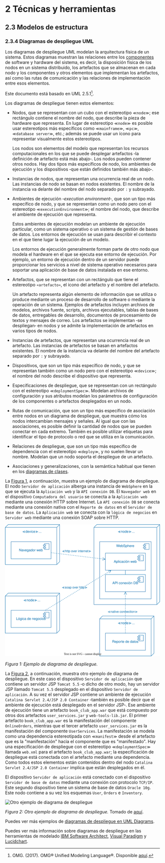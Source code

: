 # 2 Técnicas y herramientas

## 2.3 Modelos de estructura

### 2.3.4 Diagramas de despliegue UML

Los diagramas de despliegue UML modelan la arquitectura física de un sistema.
Estos diagramas muestran las relaciones entre los
[componentes](/4_Conceptos/4_Componente.md) de software y hardware del sistema,
es decir, la disposición física de los nodos en un sistema distribuido, los
artefactos que se almacenan en cada nodo y los componentes y otros elementos que
implementan los artefactos, así como las rutas de comunicación y las relaciones
de implementación entre esos elementos.

Este documento está basado en UML 2.5.1[^1].

Los diagramas de despliegue tienen estos elementos:

* Nodos, que se representan con un cubo con el estereotipo `≪node≫`; ese
  rectángulo contiene el nombre del nodo, que describe la pieza de hardware que
  representa. En lugar de estereotipo `≪node≫` es posible usar estereotipos más
  específicos como `≪mainframe≫`, `≪pc≫`, `≪database server≫`, etc.; además se
  puede usar un ícono para representar visualmente estos estereotipos.

  Los nodos son elementos del modelo que representan los recursos
  computacionales en los que se puede desplegar artefactos ‑la definición de
  artefacto está más abajo‑. Los nodos pueden contener otros nodos. Hay dos
  tipos más específicos de nodo, los ambientes de ejecución y los dispositivos
  ‑que están definidos también más abajo‑.

* Instancias de nodos, que representan una ocurrencia real de un nodo. Las
  instancias de nodo se basan en nodos existentes. El nombre de la instancia va
  delante del nombre del nodo separado por `:` y subrayado.

* Ambientes de ejecución ‑*execution environment*‑, que son un tipo más
  específico de nodo, y que se representan como un nodo pero con el estereotipo
  `≪executionEnvironment≫`; el nombre del nodo, que describe el ambiente de
  ejecución que representa.

  Estos ambientes de ejecución modelan un ambiente de ejecución particular, como
  un sistema operativo o un sistema de gestión de bases de datos. Los entornos
  de ejecución se usan para describir el contexto en el que tiene lugar la
  ejecución de un modelo.

  Los entornos de ejecución generalmente forman parte de otro nodo que modela el
  hardware en el que se ejecuta ese entorno de ejecución. Por ejemplo, un
  entorno de ejecución dentro de un servidor puede proporcionar los servicios a
  nivel de sistema operativo necesarios para soportar una aplicación de base de
  datos instalada en ese entorno.

* Artefactos, que se representan con un rectángulo que tiene el estereotipo
  `«artefacto»`, el icono del artefacto y el nombre del artefacto.

  Un artefacto representa algún elemento de información que se utiliza o produce
  mediante un proceso de desarrollo de software o mediante la operación de un
  sistema. Ejemplos de artefactos incluyen archivos de modelos, archivos fuente,
  scripts, archivos ejecutables, tablas de bases de datos, entregables de
  desarrollo, documentos de procesamiento de textos y mensajes de correo. Los
  artefactos se implementan ‑se despliegan‑ en nodos y se admite la
  implementación de artefactos en varios tipos de nodos.

* Instancias de artefactos, que representan una ocurrencia real de un artefacto.
  Las instancias de artefactos se basan en artefactos existentes. El nombre de
  la instancia va delante del nombre del artefacto separado por `:` y subrayado.

* Dispositivos, que son un tipo más específico de nodo, y que se representan
  también como un nodo pero con el estereotipo `≪device≫`; el nombre del nodo
  describe el dispositivo que representa.

* Especificaciones de despliegue, que se representan con un rectángulo con el
  estereotipo `≪deploymentSpec≫`. Modelan archivos de configuración y sus
  atributos modelan los parámetros de configuración de los componentes o
  artefactos desplegados en un nodo.

* Rutas de comunicación, que son un tipo más específico de asociación entre
  nodos en un diagrama de despliegue, que muestra cómo los nodos intercambian
  mensajes y señales. Al igual que con las asociaciones, es posible definir la
  cantidad de nodos que se pueden conectar en cada extremo. También es posible
  utilizar etiquetas para identificar el tipo de protocolo o red que se utiliza
  en la comunicación.

* Relaciones de despliegue, que son un tipo más específico de dependencia con el
  estereotipo `≪deploy≫`, y no suelen llevar un nombre. Modelan que un nodo
  soporta el despliegue de un artefacto.

* Asociaciones y generalizaciones, con la semántica habitual que tienen en los
  [diagramas de clases](./2_3_1_Diagramas_de_clases_UML.md).

La [Figura 1](#figura-1), a continuación, muestra un ejemplo de diagrama de
despliegue. El nodo `Servidor de aplicación` alberga una instancia de
`WebSphere` en la que se ejecuta la `Aplicación web` y la `API conexión DB`. El
`Navegador web` en el dispositivo `Computadora del usuario` se conecta a la
`Aplicación web` mediante una conexión HTTP sobre Internet. La `API conexión DB`
se conecta mediante una conexión nativa con el `Reporte de datos` en el
`Servidor de base de datos`. La `Aplicación web` se conecta con la `lógica de
negocios` en `Servidor web` mediante una conexión SOAP sobre HTTP.

<span id="figura-1"/>

![Ejemplo de diagrama de despliegue](/diagrams/Deployment_Diagram_Example.svg)

*Figura 1: Ejemplo de diagrama de despliegue.*

La [Figura 2](#figura-2), a continuación, muestra otro ejemplo de diagrama de
despliegue. En este caso el dispositivo `Servidor de aplicación` que contiene un
servidor JSP `Tomcat 5.5` ‑o dicho de otro modo, hay un servidor JSP llamado
`Tomcat 5.5` desplegado en el dispositivo `Servidor de aplicación`. A su vez el
servidor JSP contiene un ambiente de ejecución
`Catalina Servlet 2.4/JSP 2.0 Container` ‑también es posible decir que el
ambiente de ejecución está desplegado en el servidor JSP‑. Ese ambiente de
ejecución tiene un artefacto `book_club_app.war` que está compuesto por otros
dos artefactos `user_services.jar` y `web-tools-lib.jar`. El primer artefacto
`book_club_app.war` es la manifestación del componente `OnlineOrders`, mientras
que el tercer artefacto
`user_services.jar` es la manifestación del componente `UserServices`. La
manifestación se modela como una dependencia estereotipada con
`≪manifest≫` desde el artefacto que es la "manifestación" hacia el componente
que es "manifestado". Hay una especificación de despliegue con el estereotipo
`≪deploymentSpec≫` llamada `web.xml` para el artefacto `book_club_app.war`; la
especificación de despliegue está conectada con el artefacto mediante una
dependencia. Como todos estos elementos están contenidos dentro del nodo
`Catalina Servlet 2.4/JSP 2.0 Container` implica que están desplegados en él.

El dispositivo `Servidor de aplicación` está conectado con el dispositivo
`Servidor de base de datos` mediante una conexión con protocolo `TCP/IP`. Este
segundo dispositivo tiene un sistema de base de datos `Oracle 10g`. Este nodo
contiene a su vez los esquemas `User`, `Orders` e `Inventory`.

<span id="figura-2"/>

![Otro ejemplo de diagrama de
despliegue](/diagrams/Deployment_Diagram_Another_Example.svg)

*Figura 2: Otro ejemplo de diagrama de despliegue.* Tomado de
[aquí](https://www.uml-diagrams.org/deployment-diagrams-overview.html).

Puedes ver más ejemplos de [diagramas de despliegue en UML
Diagrams](https://www.uml-diagrams.org/deployment-diagrams-overview.html).

Puedes ver más información sobre diagramas de despliegue en las herramientas de
modelado [IBM Software
Architect](https://www.ibm.com/docs/en/rational-soft-arch/9.7.0?topic=diagrams-creating-deployment),
[Visual
Paradigm](https://www.visual-paradigm.com/learning/handbooks/software-design-handbook/deployment-diagram.jsp)
y [Lucidchart](https://www.lucidchart.com/pages/uml-deployment-diagram).

[^1]: OMG. (2017). OMG® Unified Modeling Language®. Disponible
    [aquí](https://www.omg.org/spec/UML/2.5.1/PDF).
